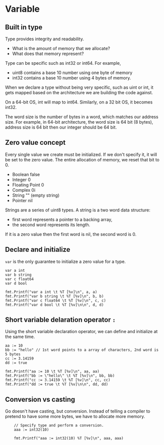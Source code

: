 # Variable

## Built in type

Type provides integrity and readability.
- What is the amount of memory that we allocate?
- What does that memory represent?

Type can be specific such as int32 or int64.
For example,
- uint8 contains a base 10  number using one byte of memory
- int32 contains a base 10 number using 4 bytes of memory.

When we declare a type without being very specific, such as uint or int, it gets mapped
based on the architecture we are building the code against.

On a 64-bit OS, int will map to int64. Similarly, on a 32 bit OS, it becomes int32.

The word size is the number of bytes in a word, which matches our address size.
For example, in 64-bit architecture, the word size is 64 bit (8 bytes), address size is 64
bit then our integer should be 64 bit.

## Zero value concept

Every single value we create must be initialized. 
If we don't specify it, it will be set to the zero value. 
The entire allocation of memory, we reset that bit to 0.

- Boolean false
- Integer 0
- Floating Point 0
- Complex 0i
- String "" (empty string)
- Pointer nil

Strings are a series of uint8 types. A string is a two word data structure: 

- first word represents a pointer to a backing array, 
- the second word represents its length.

If it is a zero value then the first word is nil, the second word is 0.

## Declare and initialize

`var` is the only guarantee to initialize a zero value for a type.


```golang
var a int
var b string
var c float64
var d bool

fmt.Printf("var a int \t %T [%v]\n", a, a)
fmt.Printf("var b string \t %T [%v]\n", b, b)
fmt.Printf("var c float64 \t %T [%v]\n", c, c)
fmt.Printf("var d bool \t %T [%v]\n\n", d, d)
```

## Short variable delaration operator `:`

Using the short variable declaration operator, we can define and initialize at the same time.

```golang
aa := 10
bb := "hello" // 1st word points to a array of characters, 2nd word is 5 bytes
cc := 3.14159
dd := true

fmt.Printf("aa := 10 \t %T [%v]\n", aa, aa)
fmt.Printf("bb := \"hello\" \t %T [%v]\n", bb, bb)
fmt.Printf("cc := 3.14159 \t %T [%v]\n", cc, cc)
fmt.Printf("dd := true \t %T [%v]\n\n", dd, dd)
```


## Conversion vs casting

Go doesn't have casting, but conversion.
Instead of telling a compiler to pretend to have some more bytes, we have to allocate more
memory.

```golang
    // Specify type and perform a conversion.
	aaa := int32(10)

	fmt.Printf("aaa := int32(10) %T [%v]\n", aaa, aaa)
```

